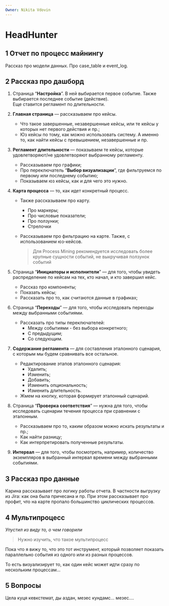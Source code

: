 ```yaml
---
Owner: Nikita Vdovin
---
```

# HeadHunter

## 1 Отчет по процесс майнингу

Рассказ про модели данных. Про case_table и event_log.

## 2 Рассказ про дашборд

1. Страница “**Настройка**”. В ней выбирается первое событие. Также выбирается последнее событие (действие).  
    Еще ставится регламент по длительности.  
    
2. **Главная страница** — рассказываем про кейсы.
    - Что такое завершенные, незавершенные кейсы, или те кейсы у которых нет первого действия и пр.;
    - Юз кейсы по тому, как можно использовать систему. А именно то, как найти кейсы с превышением, незавершенные и пр.
3. **Регламент длительности** — показываем те кейсы, которые удовлетворяют/не удовлетворяют выбранному регламенту.
    - Рассказываем про графики;
    - Про переключатель “**Выбор визуализации**”, где фильтруемся по первому или последнему событию;
    - Показываем юз кейсы, как и для чего это нужно.
4. **Карта процесса** — то, как идет конкретный процесс.
    - Также рассказываем про карту.
        - Про маркеры;
        - Про числовые показатели;
        - Про ползунки;
        - Стрелочки
    - Рассказываем про фильтрацию на карте. Также, с использованием юз-кейсов.
        
        > Для Process Mining рекомендуется исследовать более крупные сущности событий, не выкручивая ползунок событий
        
5. Страница “**Инициаторы и исполнители**” — для того, чтобы увидеть распределение по кейсам на тех, кто начал, и кто завершил кейс.
    - Рассказ про компоненты;
    - Показать кейсы;
    - Рассказать про то, как считаются данные в графиках;
6. Страница “**Переходы**” — для того, чтобы исследовать переходы между выбранными событиями.
    - Рассказать про типы переключателей:
        - Между событиями - без выбора конкретного;
        - С предыдущим;
        - Со следующим.
7. **Содержание регламента** — для составления эталонного сценария, с которым мы будем сравнивать все остальное.
    - Редактирование этапов эталонного сценария:
        - Удалить;
        - Изменить;
        - Добавить;
        - Изменить опциональность;
        - Изменить длительность.
    - Жмем на кнопку, которая формирует эталонный сценарий.
8. Страница “**Проверка соответствия**” — нужна для того, чтобы исследовать сценарии течения процесса при сравнении с эталонным.
    - Рассказываем про то, каким образом можно искать результаты и пр.;
    - Как найти разницу;
    - Как интерпретировать полученные результаты.
9. **Интервал** — для того, чтобы посмотреть, например, количество экземпляров в выбранный интервал времени между выбранными событиями.

## 3 Рассказ про данные

Карина рассказывает про логику работы отчета. В частности выгрузку из Jira: как она была причесана и пр. При этом рассказывает про профит, что на карте пропало большинство циклических процессов.

## 4 Мультипроцесс

_Упустил из виду то, о чем говорили_

> Нужно изучить, что такое мультипроцесс

Пока что я вижу то, что это тот инструмент, который позволяет показать параллельно события из одного или из разных процессов.

То есть визуализирует то, как один кейс может идти сразу по нескольким процессам…

## 5 Вопросы

Цела куця кевкстемат, ды аздан, мезес кундамс… мезес….